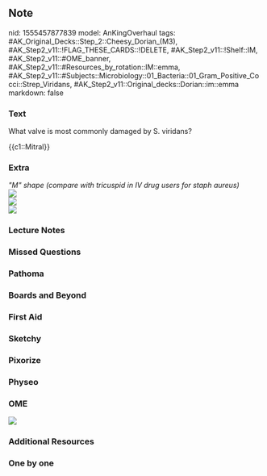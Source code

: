 ## Note
nid: 1555457877839
model: AnKingOverhaul
tags: #AK_Original_Decks::Step_2::Cheesy_Dorian_(M3), #AK_Step2_v11::!FLAG_THESE_CARDS::!DELETE, #AK_Step2_v11::!Shelf::IM, #AK_Step2_v11::#OME_banner, #AK_Step2_v11::#Resources_by_rotation::IM::emma, #AK_Step2_v11::#Subjects::Microbiology::01_Bacteria::01_Gram_Positive_Cocci::Strep_Viridans, #AK_Step2_v11::Original_decks::Dorian::im::emma
markdown: false

### Text
What valve is most commonly damaged by S. viridans?
<div>
  {{c1::Mitral}}
</div>

### Extra
<div>
  <div>
    <div>
      <div>
        <i>"M" shape (compare with tricuspid in IV drug users for
        staph aureus)</i>
      </div><i><img src="paste-48082158878723.jpg"></i>
    </div>
  </div>
  <div>
    <i><img src="paste-79422535237633.jpg"></i>
  </div>
  <div></div>
  <div>
    <i><img src="paste-2549771759779841.jpg"></i>
  </div>
</div>

### Lecture Notes


### Missed Questions


### Pathoma


### Boards and Beyond


### First Aid


### Sketchy


### Pixorize


### Physeo


### OME
<div class="ome-widget">
  <a href="https://onlinemeded.org?ref=anki"><img src=
  "_OME_AnkiFlashcards_General_7.png"></a>
</div>

### Additional Resources


### One by one

